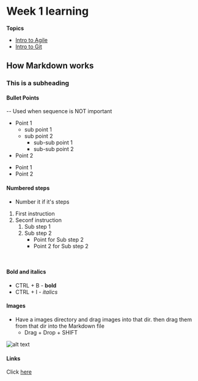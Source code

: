 
# Week 1 learning

**Topics**
* [Intro to Agile](agile/README.md)
* [Intro to Git](git/README.md)

##  How Markdown works
### This is a subheading

#### Bullet Points

-- Used when sequence is NOT important

* Point 1
    * sub point 1
    * sub point 2
        * sub-sub point 1
        * sub-sub point 2
* Point 2

- Point 1
- Point 2


#### Numbered steps

- Number it if it's steps

1. First instruction
2. Seconf instruction
    1. Sub step 1
    2. Sub step 2
        * Point for Sub step 2
        * Point 2 for Sub step 2

<br>

#### Bold and italics

* CTRL + B - **bold**
* CTRL + I - *italics*


#### Images

* Have a images directory and drag images into that dir. then drag them from that dir into the Markdown file
    * Drag + Drop + SHIFT

![alt text](images/13429_ILL_DevOpsLoop.png)

#### Links

Click [here](http://google.com)